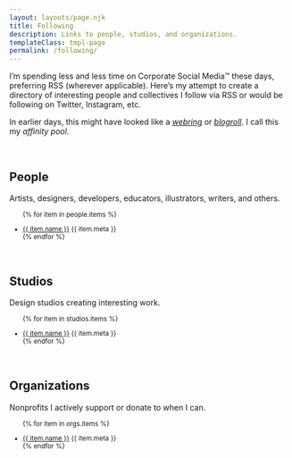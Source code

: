 ```yaml
---
layout: layouts/page.njk
title: Following
description: Links to people, studios, and organizations.
templateClass: tmpl-page
permalink: /following/
---
```


I’m spending less and less time on Corporate Social Media™ these days, preferring RSS (wherever applicable). Here’s my attempt to create a directory of interesting people and collectives I follow via RSS or would be following on Twitter, Instagram, etc. 

In earlier days, this might have looked like a <em>[webring](https://indieweb.org/webring)</em> or <em>[blogroll](https://indieweb.org/blogroll)</em>. I call this my <em>affinity&nbsp;pool</em>.

&nbsp;

## People

Artists, designers, developers, educators, illustrators, writers, and&nbsp;others.

<small><ul class="list-unstyled list-multi-col">
  {% for item in people.items %}
  <li><a href="{{ item.url }}" target="_blank">{{ item.name }}</a> <span class="text-meta">{{ item.meta }}</span>
  </li>
  {% endfor %}
</ul></small>

&nbsp;

## Studios

Design studios creating interesting work.

<small><ul class="list-unstyled list-multi-col">
  {% for item in studios.items %}
  <li><a href="{{ item.url }}" target="_blank">{{ item.name }}</a> <span class="text-meta">{{ item.meta }}</span>
  </li>
  {% endfor %}
</ul></small>

&nbsp;

## Organizations

Nonprofits I actively support or donate to when I can.

<small><ul class="list-unstyled list-multi-col">
  {% for item in orgs.items %}
  <li><a href="{{ item.url }}" target="_blank">{{ item.name }}</a> <span class="text-meta">{{ item.meta }}</span>
  </li>
  {% endfor %}
</ul></small>